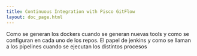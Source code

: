 ```yaml
---
title: Continuous Integration with Pisco GitFlow
layout: doc_page.html
---
```


Como se generan los dockers cuando se generan nuevas tools y como se configuran en cada uno de los repos.
El papel de jenkins y como se llaman a los pipelines cuando se ejecutan los distintos procesos